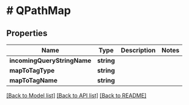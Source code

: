 # # QPathMap

## Properties

Name | Type | Description | Notes
------------ | ------------- | ------------- | -------------
**incomingQueryStringName** | **string** |  |
**mapToTagType** | **string** |  |
**mapToTagName** | **string** |  |

[[Back to Model list]](../../README.md#models) [[Back to API list]](../../README.md#endpoints) [[Back to README]](../../README.md)
